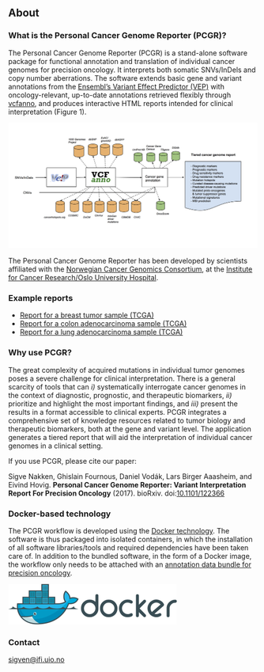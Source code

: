 ## About

###  What is the Personal Cancer Genome Reporter (PCGR)?

The Personal Cancer Genome Reporter (PCGR) is a stand-alone software package for functional annotation and translation of individual cancer genomes for precision oncology. It interprets both somatic SNVs/InDels and copy number aberrations. The software extends basic gene and variant annotations from the [Ensembl’s Variant Effect Predictor (VEP)](http://www.ensembl.org/info/docs/tools/vep/index.html) with oncology-relevant, up-to-date annotations retrieved flexibly through [vcfanno](https://github.com/brentp/vcfanno), and produces interactive HTML reports intended for clinical interpretation (Figure 1).


![](PCGR_workflow.png)

The Personal Cancer Genome Reporter has been developed by scientists affiliated with the [Norwegian Cancer Genomics Consortium](http://cancergenomics.no), at the [Institute for Cancer Research/Oslo University Hospital](http://radium.no).

### Example reports
* [Report for a breast tumor sample (TCGA)](http://folk.uio.no/sigven/tumor_sample.BRCA.0.4.1.pcgr.html)
* [Report for a colon adenocarcinoma sample (TCGA)](http://folk.uio.no/sigven/tumor_sample.COAD.0.4.1.pcgr.html)
* [Report for a lung adenocarcinoma sample (TCGA)](http://folk.uio.no/sigven/tumor_sample.LUAD.0.4.1.pcgr.html)



### Why use PCGR?

The great complexity of acquired mutations in individual tumor genomes poses a severe challenge for clinical interpretation. There is a general scarcity of tools that can _i)_ systematically interrogate cancer genomes in the context of diagnostic, prognostic, and therapeutic biomarkers, _ii)_ prioritize and highlight the most important findings, and _iii)_ present the results in a format  accessible to clinical experts. PCGR integrates a comprehensive set of knowledge resources related to tumor biology and therapeutic biomarkers, both at the gene and variant level. The application generates a tiered report that will aid the interpretation of individual cancer genomes in a clinical setting.

If you use PCGR, please cite our paper:

Sigve Nakken, Ghislain Fournous, Daniel Vodák, Lars Birger Aaasheim, and Eivind Hovig. __Personal Cancer Genome Reporter: Variant Interpretation Report For Precision Oncology__ (2017). bioRxiv. doi:[10.1101/122366](https://doi.org/10.1101/122366)

### Docker-based technology

The PCGR workflow is developed using the [Docker technology](https://www.docker.com/what-docker). The software is thus packaged into isolated containers, in which the installation of all software libraries/tools and required dependencies have been taken care of. In addition to the bundled software, in the form of a Docker image, the workflow only needs to be attached with an [annotation data bundle for precision oncology](annotation_resources.html).

![](docker-logo50.png)

### Contact

sigven@ifi.uio.no
